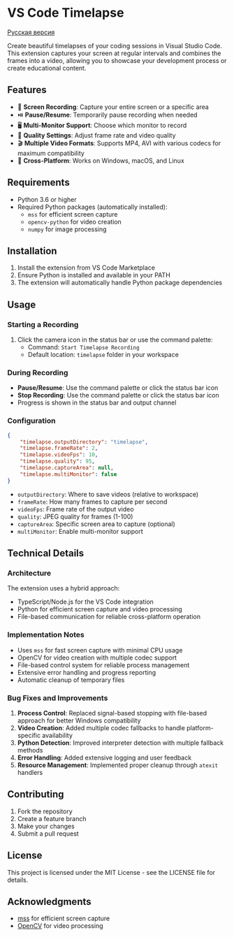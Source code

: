 # VS Code Timelapse

[Русская версия](README_RU.md)

Create beautiful timelapses of your coding sessions in Visual Studio Code. This extension captures your screen at regular intervals and combines the frames into a video, allowing you to showcase your development process or create educational content.

## Features

- 🎥 **Screen Recording**: Capture your entire screen or a specific area
- ⏯️ **Pause/Resume**: Temporarily pause recording when needed
- 🖥️ **Multi-Monitor Support**: Choose which monitor to record
- 🎨 **Quality Settings**: Adjust frame rate and video quality
- 🎬 **Multiple Video Formats**: Supports MP4, AVI with various codecs for maximum compatibility
- 🔄 **Cross-Platform**: Works on Windows, macOS, and Linux

## Requirements

- Python 3.6 or higher
- Required Python packages (automatically installed):
  - `mss` for efficient screen capture
  - `opencv-python` for video creation
  - `numpy` for image processing

## Installation

1. Install the extension from VS Code Marketplace
2. Ensure Python is installed and available in your PATH
3. The extension will automatically handle Python package dependencies

## Usage

### Starting a Recording

1. Click the camera icon in the status bar or use the command palette:
   - Command: `Start Timelapse Recording`
   - Default location: `timelapse` folder in your workspace

### During Recording

- **Pause/Resume**: Use the command palette or click the status bar icon
- **Stop Recording**: Use the command palette or click the status bar icon
- Progress is shown in the status bar and output channel

### Configuration

```json
{
    "timelapse.outputDirectory": "timelapse",
    "timelapse.frameRate": 2,
    "timelapse.videoFps": 10,
    "timelapse.quality": 95,
    "timelapse.captureArea": null,
    "timelapse.multiMonitor": false
}
```

- `outputDirectory`: Where to save videos (relative to workspace)
- `frameRate`: How many frames to capture per second
- `videoFps`: Frame rate of the output video
- `quality`: JPEG quality for frames (1-100)
- `captureArea`: Specific screen area to capture (optional)
- `multiMonitor`: Enable multi-monitor support

## Technical Details

### Architecture

The extension uses a hybrid approach:
- TypeScript/Node.js for the VS Code integration
- Python for efficient screen capture and video processing
- File-based communication for reliable cross-platform operation

### Implementation Notes

- Uses `mss` for fast screen capture with minimal CPU usage
- OpenCV for video creation with multiple codec support
- File-based control system for reliable process management
- Extensive error handling and progress reporting
- Automatic cleanup of temporary files

### Bug Fixes and Improvements

1. **Process Control**: Replaced signal-based stopping with file-based approach for better Windows compatibility
2. **Video Creation**: Added multiple codec fallbacks to handle platform-specific availability
3. **Python Detection**: Improved interpreter detection with multiple fallback methods
4. **Error Handling**: Added extensive logging and user feedback
5. **Resource Management**: Implemented proper cleanup through `atexit` handlers

## Contributing

1. Fork the repository
2. Create a feature branch
3. Make your changes
4. Submit a pull request

## License

This project is licensed under the MIT License - see the LICENSE file for details.

## Acknowledgments

- [mss](https://github.com/BoboTiG/python-mss) for efficient screen capture
- [OpenCV](https://opencv.org/) for video processing
